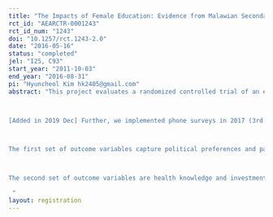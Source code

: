 ```yaml
---
title: "The Impacts of Female Education: Evidence from Malawian Secondary Schools "
rct_id: "AEARCTR-0001243"
rct_id_num: "1243"
doi: "10.1257/rct.1243-2.0"
date: "2016-05-16"
status: "completed"
jel: "I25, C93"
start_year: "2011-10-03"
end_year: "2016-08-31"
pi: "Hyuncheol Kim hk2405@gmail.com"
abstract: "This project evaluates a randomized controlled trial of an education support program for girls on rationality and preferences. Between October of 2011 and May of 2012 a baseline survey of 7,971 secondary students in school cohorts 9-11 was implemented across 124 classrooms in 33 public secondary schools in Malawi. One intervention arm of the study was targeted towards the 3,997 female students in the sample and randomly provided to a subgroup one-year tuition support and monthly cash stipends. For this study we have selected the 2811 students who were in grade 9 and 10 in 2012 (since those in grade 11 have graduated and are harder to track). This study aims to understand the impact of this education intervention on rationality and preferences in decision making under risk and over time. These outcomes will be measured using experimental methods based on previous work by one of the authors of the study (Choi, Fisman, Gale, and Kariv, AER, 2007; Choi, Kariv, Müller, and Silverman, AER, 2014).

[Added in 2019 Dec] Further, we implemented phone surveys in 2017 (3rd follow-up) and 2019 (4th follow-up). In these surveys, we measure labor market outcomes and post-schooling training, marital status and partner information, sexual relationships, and attitudes toward male circumcision, pregnancy and contraceptive usage (females only). In the 2019 survey, we additionally introduced two types of outcome variables to understand the impacts of secondary school education on 1) political preference and participation, and 2) health knowledge and health investment behaviors.

The first set of outcome variables capture political preferences and participation. We measured preferences at the second follow-up survey including 1) interest in politics, 2) views on various political issues, and 3) views on political systems, democracy, and elections. We also ask questions on participation in politics in the fourth follow-up survey, which was implemented right after the nation-wide protest related to election fraud in mid 2019.

The second set of outcome variables are health knowledge and investment behaviors. We introduce a simple test to measure level of knowledge about malaria. We also provide an opportunity for study participants to pick up a free multi vitamin (which is worth about $10) in designated shops in the city center to measure health investment behavior. 
 "
layout: registration
---
```



